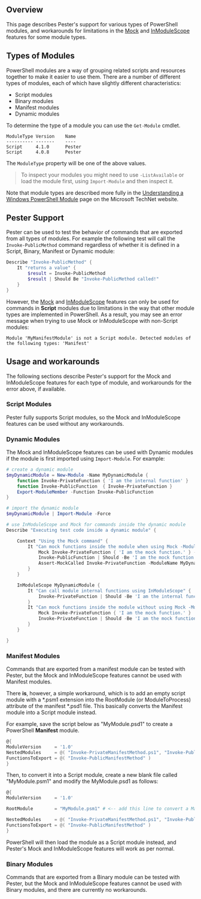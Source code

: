## Overview
This page describes Pester's support for various types of PowerShell modules, and workarounds for limitations in the [Mock](Mock.md) and [InModuleScope](InModuleScope.md) features for some module types.

## Types of Modules
PowerShell modules are a way of grouping related scripts and resources together to make it easier to use them. There are a number of different types of modules, each of which have slightly different characteristics:

* Script modules
* Binary modules
* Manifest modules
* Dynamic modules

To determine the type of a module you can use the `Get-Module` cmdlet.

```
ModuleType Version    Name        
---------- -------    ----
Script     4.1.0      Pester
Script     4.0.8      Pester
```

The `ModuleType` property will be one of the above values. 

> To inspect your modules you might need to use `-ListAvailable` or load the module first, using `Import-Module` and then inspect it.

Note that module types are described more fully in the [Understanding a Windows PowerShell Module](https://technet.microsoft.com/en-us/library/dd878324(v=vs.85).aspx) page on the Microsoft TechNet website.

## Pester Support
Pester can be used to test the behavior of commands that are exported from all types of modules. For example the following test will call the ```Invoke-PublicMethod``` command regardless of whether it is defined in a Script, Binary, Manifest or Dynamic module:

```powershell
Describe "Invoke-PublicMethod" {
    It "returns a value" {
        $result = Invoke-PublicMethod
        $result | Should Be "Invoke-PublicMethod called!"
    }
}
```

However, the [Mock](Mock.md) and [InModuleScope](InModuleScope.md) features can only be used for commands in **Script** modules due to limitations in the way that other module types are implemented in PowerShell. As a result, you may see an error message when trying to use Mock or InModuleScope with non-Script modules:

```
Module 'MyManifestModule' is not a Script module. Detected modules of the following types: 'Manifest'
```

## Usage and workarounds
The following sections describe Pester's support for the Mock and InModuleScope features for each type of module, and workarounds for the error above, if available.

### Script Modules
Pester fully supports Script modules, so the Mock and InModuleScope features can be used without any workarounds.

### Dynamic Modules
The Mock and InModuleScope features can be used with Dynamic modules if the module is first imported using ```Import-Module```. For example:

```powershell
# create a dynamic module
$myDynamicModule = New-Module -Name MyDynamicModule {
    function Invoke-PrivateFunction { 'I am the internal function' }
    function Invoke-PublicFunction  { Invoke-PrivateFunction }
    Export-ModuleMember -Function Invoke-PublicFunction
}

# import the dynamic module
$myDynamicModule | Import-Module -Force

# use InModuleScope and Mock for commands inside the dynamic module
Describe "Executing test code inside a dynamic module" {

    Context "Using the Mock command" {
        It "Can mock functions inside the module when using Mock -ModuleName" {
            Mock Invoke-PrivateFunction { 'I am the mock function.' } -ModuleName MyDynamicModule
            Invoke-PublicFunction | Should -Be 'I am the mock function.'
            Assert-MockCalled Invoke-PrivateFunction -ModuleName MyDynamicModule
        }
    }

    InModuleScope MyDynamicModule {
        It "Can call module internal functions using InModuleScope" {
            Invoke-PrivateFunction | Should -Be 'I am the internal function'
        }
        It "Can mock functions inside the module without using Mock -ModuleName" {
            Mock Invoke-PrivateFunction { 'I am the mock function.' }
            Invoke-PrivateFunction | Should -Be 'I am the mock function.'
        }
    }

}
```

### Manifest Modules
Commands that are exported from a manifest module can be tested with Pester, but the Mock and InModuleScope features cannot be used with Manifest modules.

There **is**, however, a simple workaround, which is to add an empty script module with a *.psm1 extension into the RootModule (or ModuleToProcess) attribute of the manifest *.psd1 file. This basically converts the Manifest module into a Script module instead.

For example, save the script below as "MyModule.psd1" to create a PowerShell **Manifest** module.

```powershell
@{
ModuleVersion     = '1.0'
NestedModules     = @( "Invoke-PrivateManifestMethod.ps1", "Invoke-PublicManifestMethod.ps1" )
FunctionsToExport = @( "Invoke-PublicManifestMethod" )
}
```

Then, to convert it into a Script module, create a new blank file called "MyModule.psm1" and modify the MyModule.psd1 as follows:

```powershell
@{
ModuleVersion     = '1.0'

RootModule        = "MyModule.psm1" # <-- add this line to convert a Manifest module into a Script module

NestedModules     = @( "Invoke-PrivateManifestMethod.ps1", "Invoke-PublicManifestMethod.ps1" )
FunctionsToExport = @( "Invoke-PublicManifestMethod" )
}
```

PowerShell will then load the module as a Script module instead, and Pester's Mock and InModuleScope features will work as per normal.

### Binary Modules
Commands that are exported from a Binary module can be tested with Pester, but the Mock and InModuleScope features cannot be used with Binary modules, and there are currently no workarounds.








